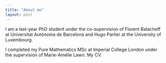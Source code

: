 ```yaml
---
title: "About me"
layout: post
---
```


I am a last-year PhD student under the co-supervision of Florent Balacheff at Universitat Autònoma de Barcelona and Hugo Parlier at the University of Luxembourg.

I completed my Pure Mathematics MSc at Imperial College London under the supervision of Marie-Amélie Lawn.
My CV.
